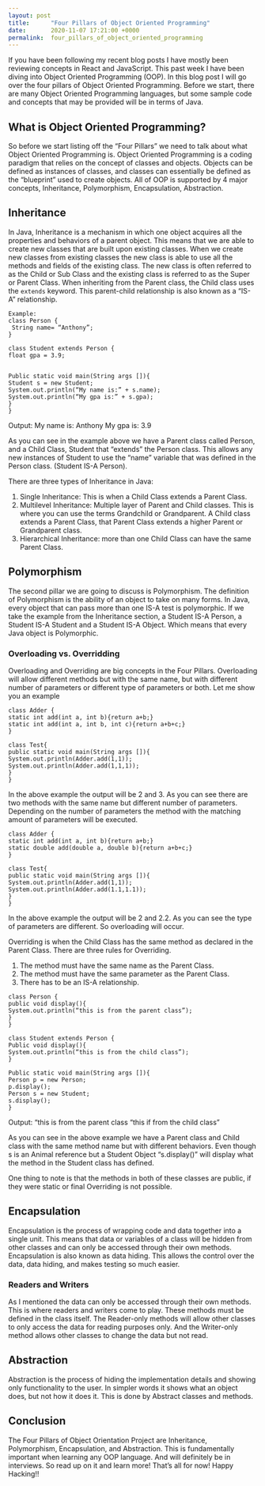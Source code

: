 ```yaml
---
layout: post
title:      "Four Pillars of Object Oriented Programming"
date:       2020-11-07 17:21:00 +0000
permalink:  four_pillars_of_object_oriented_programming
---
```


If you have been following my recent blog posts I have mostly been reviewing concepts in React and JavaScript. This past week I have been diving into Object Oriented Programming (OOP). In this blog post I will go over the four pillars of Object Oriented Programming. Before we start, there are many Object Oriented Programming languages, but some sample code and concepts that may be provided will be in terms of Java. 

## What is Object Oriented Programming?
So before we start listing off the “Four Pillars” we need to talk about what Object Oriented Programming is. Object Oriented Programming is a coding paradigm that relies on the concept of classes and objects. Objects can be defined as instances of classes, and classes can essentially be defined as the “blueprint” used to create objects. All of OOP is supported by 4 major concepts, Inheritance, Polymorphism, Encapsulation, Abstraction. 

## Inheritance
In Java, Inheritance is a mechanism in which one object acquires all the properties and behaviors of a parent object. This means that we are able to create new classes that are built upon existing classes. When we create new classes from existing classes the new class is able to use all the methods and fields of the existing class. The new class is often referred to as the Child or Sub Class and the existing class is referred to as the Super or Parent Class. When inheriting from the Parent class, the Child class uses the `extends` keyword. This parent-child relationship is also known as a “IS-A” relationship.

```
Example: 
class Person {
 String name= “Anthony”;
}

class Student extends Person {
float gpa = 3.9;


Public static void main(String args []){
Student s = new Student; 
System.out.println(“My name is:” + s.name);
System.out.println(“My gpa is:” + s.gpa);
}
}
```

Output: 
My name is: Anthony
My gpa is: 3.9

As you can see in the example above we have a Parent class called Person, and a Child Class, Student that “extends” the Person class. This allows any new instances of Student to use the “name” variable that was defined in the Person class. (Student IS-A Person).

There are three types of Inheritance in Java:
1. Single Inheritance: This is when a Child Class extends a Parent Class.
2. Multilevel Inheritance: Multiple layer of Parent and Child classes. This is where you can use the terms Grandchild or Grandparent.  A Child class extends a Parent Class, that Parent Class extends a higher Parent or Grandparent class. 
3. Hierarchical Inheritance: more than one Child Class can have the same Parent Class. 

## Polymorphism
The second pillar we are going to discuss is Polymorphism. The definition of Polymorphism is the ability of an object to take on many forms. In Java,  every object that can pass more than one IS-A test is polymorphic. If we take the example from the Inheritance section, a Student IS-A Person, a Student IS-A Student and a Student IS-A Object. Which means that every Java object is Polymorphic. 

### Overloading vs. Overridding
Overloading and Overriding are big concepts in the Four Pillars. Overloading will allow different methods but with the same name, but with different number of parameters or different type of parameters or both. Let me show you an example

```
class Adder {
static int add(int a, int b){return a+b;}
static int add(int a, int b, int c){return a+b+c;}
}

class Test{
public static void main(String args []){
System.out.println(Adder.add(1,1));
System.out.println(Adder.add(1,1,1));
}
}
```

In the above example the output will be 2 and 3. As you can see there are two methods with the same name but different number of parameters. Depending on the number of parameters the method with the matching amount of parameters will be executed. 

```
class Adder {
static int add(int a, int b){return a+b;}
static double add(double a, double b){return a+b+c;}
}

class Test{
public static void main(String args []){
System.out.println(Adder.add(1,1));
System.out.println(Adder.add(1.1,1.1));
}
}
```

In the above example the output will be 2 and 2.2. As you can see the type of parameters are different. So overloading will occur. 

Overriding is when the Child Class has the same method as declared in the Parent Class. There are three rules for Overriding. 
1. The method must have the same name as the Parent Class. 
2. The method must have the same parameter as the Parent Class. 
3. There has to be an IS-A relationship.

```
class Person {
public void display(){
System.out.println(“this is from the parent class”);
}
}

class Student extends Person {
Public void display(){
System.out.println(“this is from the child class”);
}

Public static void main(String args []){
Person p = new Person; 
p.display();
Person s = new Student;
s.display();
}
```

Output: 
“this is from the parent class 
“this if from the child class”

As you can see in the above example we have a Parent class and Child class with the same method name but with different behaviors. Even though s is an Animal reference but a Student Object “s.display()” will display what the method in the Student class has defined. 

One thing to note is that the methods in both of these classes are public, if they were static or final Overriding is not possible. 

## Encapsulation
Encapsulation is the process of wrapping code and data together into a single unit. This means that data or variables of a class will be hidden from other classes and can only be accessed through their own methods. Encapsulation is also known as data hiding. This allows the control over the data, data hiding, and makes testing so much easier. 

### Readers and Writers
As I mentioned the data can only be accessed through their own methods. This is where readers and writers come to play. These methods must be defined in the class itself. The Reader-only methods will allow other classes to only access the data for reading purposes only. And the Writer-only method allows other classes to change the data but not read.

## Abstraction
Abstraction is the process of hiding the implementation details and showing only functionality to the user. In simpler words it shows what an object does, but not how it does it. This is done by Abstract classes and methods. 

## Conclusion
The Four Pillars of Object Orientation Project are Inheritance, Polymorphism, Encapsulation, and Abstraction. This is fundamentally important when learning any OOP language. And will definitely be in interviews. So read up on it and learn more! That’s all for now! Happy Hacking!!


